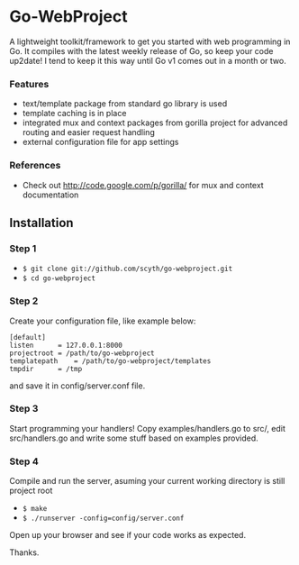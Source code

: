 Go-WebProject
=============

A lightweight toolkit/framework to get you started with web programming in Go.
It compiles with the latest weekly release of Go, so keep your code up2date! I tend to keep it this way until Go v1 comes out in a month or two.


### Features

* text/template package from standard go library is used
* template caching is in place
* integrated mux and context packages from gorilla project for advanced routing and easier request handling
* external configuration file for app settings


### References

* Check out http://code.google.com/p/gorilla/ for mux and context documentation


Installation
------------

### Step 1

* `$ git clone git://github.com/scyth/go-webproject.git`
* `$ cd go-webproject`


### Step 2

Create your configuration file, like example below:

	[default]
	listen		= 127.0.0.1:8000
	projectroot	= /path/to/go-webproject
	templatepath	= /path/to/go-webproject/templates
	tmpdir		= /tmp

and save it in config/server.conf file.

### Step 3

Start programming your handlers! Copy examples/handlers.go to src/, edit src/handlers.go and write some stuff based on examples provided.

### Step 4

Compile and run the server, asuming your current working directory is still project root

* `$ make`
* `$ ./runserver -config=config/server.conf`

Open up your browser and see if your code works as expected.

Thanks.
